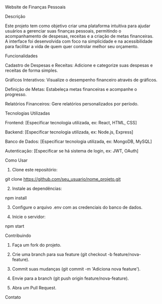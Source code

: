 Website de Finanças Pessoais

Descrição

Este projeto tem como objetivo criar uma plataforma intuitiva para ajudar usuários a gerenciar suas finanças pessoais, permitindo o acompanhamento de despesas, receitas e a criação de metas financeiras. A interface foi desenvolvida com foco na simplicidade e na acessibilidade para facilitar a vida de quem quer controlar melhor seu orçamento.

Funcionalidades

Cadastro de Despesas e Receitas: Adicione e categorize suas despesas e receitas de forma simples.

Gráficos Interativos: Visualize o desempenho financeiro através de gráficos.

Definição de Metas: Estabeleça metas financeiras e acompanhe o progresso.

Relatórios Financeiros: Gere relatórios personalizados por período.


Tecnologias Utilizadas

Frontend: [Especificar tecnologia utilizada, ex: React, HTML, CSS]

Backend: [Especificar tecnologia utilizada, ex: Node.js, Express]

Banco de Dados: [Especificar tecnologia utilizada, ex: MongoDB, MySQL]

Autenticação: [Especificar se há sistema de login, ex: JWT, OAuth]


Como Usar

1. Clone este repositório:

git clone https://github.com/seu_usuario/nome_projeto.git


2. Instale as dependências:

npm install


3. Configure o arquivo .env com as credenciais do banco de dados.


4. Inicie o servidor:

npm start



Contribuindo

1. Faça um fork do projeto.


2. Crie uma branch para sua feature (git checkout -b feature/nova-feature).


3. Commit suas mudanças (git commit -m 'Adiciona nova feature').


4. Envie para a branch (git push origin feature/nova-feature).


5. Abra um Pull Request.



Contato 
